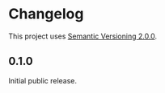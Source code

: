 # Changelog

This project uses [Semantic Versioning 2.0.0](http://semver.org/).

## 0.1.0

Initial public release.
